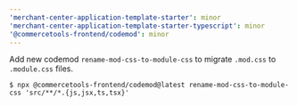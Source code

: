 ```yaml
---
'merchant-center-application-template-starter': minor
'merchant-center-application-template-starter-typescript': minor
'@commercetools-frontend/codemod': minor
---
```


Add new codemod `rename-mod-css-to-module-css` to migrate `.mod.css` to `.module.css` files.

```
$ npx @commercetools-frontend/codemod@latest rename-mod-css-to-module-css 'src/**/*.{js,jsx,ts,tsx}'
```
